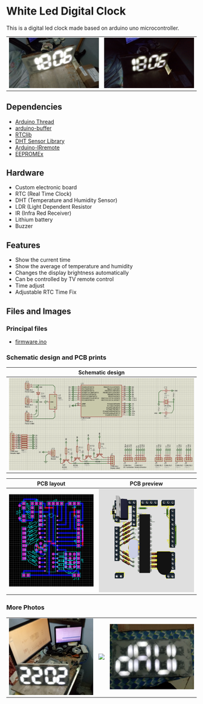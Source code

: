 # White Led Digital Clock

This is a digital led clock made based on arduino uno microcontroller.

|                                                                                                               |                                                                                                               |
| :-----------------------------------------------------------------------------------------------------------: | :-----------------------------------------------------------------------------------------------------------: |
| ![](https://raw.githubusercontent.com/daviinacio/white_led_digital_clock/gh-pages/photos/20190101_195619.jpg) | ![](https://raw.githubusercontent.com/daviinacio/white_led_digital_clock/gh-pages/photos/20190101_195603.jpg) |

## Dependencies

- [Arduino Thread](https://github.com/ivanseidel/ArduinoThread)
- [arduino-buffer](https://github.com/daviinacio/arduino-buffer)
- [RTClib](https://github.com/adafruit/RTClib)
- [DHT Sensor Library](https://github.com/adafruit/DHT-sensor-library)
- [Arduino-IRremote](https://github.com/z3t0/Arduino-IRremote)
- [EEPROMEx](https://github.com/thijse/Arduino-EEPROMEx)

## Hardware

- Custom electronic board
- RTC (Real Time Clock)
- DHT (Temperature and Humidity Sensor)
- LDR (Light Dependent Resistor
- IR (Infra Red Receiver)
- Lithium battery
- Buzzer

## Features

- Show the current time
- Show the average of temperature and humidity
- Changes the display brightness automatically
- Can be controlled by TV remote control
- Time adjust
- Adjustable RTC Time Fix

## Files and Images

### Principal files

- [firmware.ino](https://github.com/daviinacio/White_Led_Digital_Clock/blob/master/firmware/firmware.ino)

### Schematic design and PCB prints

|                       Schematic design                        |
| :-----------------------------------------------------------: |
| ![Schematic design](/hardware/prints_v2/Schematic_design.png) |

|                    PCB layout                     |                     PCB preview                     |
| :-----------------------------------------------: | :-------------------------------------------------: |
| ![PCB layout](/hardware/prints_v2/PCB_layout.png) | ![PCB preview](/hardware/prints_v2/PCB_preview.png) |

### More Photos

|                                                                                                                 |                                                                                                                 |                                                                                                                         |
| :-------------------------------------------------------------------------------------------------------------: | :-------------------------------------------------------------------------------------------------------------: | :---------------------------------------------------------------------------------------------------------------------: |
| ![](https://raw.githubusercontent.com/daviinacio/white_led_digital_clock/gh-pages/photos/20190105_220150-1.jpg) | ![](https://raw.githubusercontent.com/daviinacio/white_led_digital_clock/gh-pages/photos/20190111_230230-1.jpg) | ![](https://raw.githubusercontent.com/daviinacio/white_led_digital_clock/gh-pages/photos/20190112_202421_Burst01-1.jpg) |
